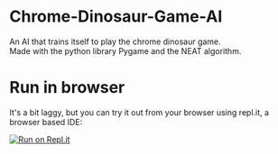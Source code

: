 # Chrome-Dinosaur-Game-AI
An AI that trains itself to play the chrome dinosaur game.\
Made with the python library Pygame and the NEAT algorithm.
# Run in browser
It's a bit laggy, but you can try it out from your browser using repl.it, a browser based IDE:

[![Run on Repl.it](https://repl.it/badge/github/EdZ543/Chrome-Dinosaur-Game-AI)](https://repl.it/@EdZ123/Chrome-Dinosaur-Game-AI#main.py)
